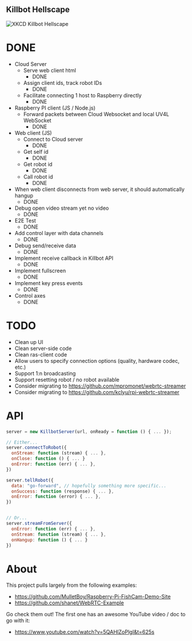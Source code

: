 ## Killbot Hellscape

![XKCD Killbot Hellscape](https://imgs.xkcd.com/comics/the_three_laws_of_robotics_2x.png)

# DONE
* Cloud Server
  * Serve web client html
    * DONE
  * Assign client ids, track robot IDs
    * DONE
  * Facilitate connecting 1 host to Raspberry directly
    * DONE
* Raspberry PI client (JS / Node.js)
  * Forward packets between Cloud Websocket and local UV4L WebSocket
    * DONE
* Web client (JS)
  * Connect to Cloud server
    * DONE
  * Get self id
    * DONE
  * Get robot id
    * DONE
  * Call robot id
    * DONE
* When web client disconnects from web server, it should automatically hangup
  * DONE
* Debug open video stream yet no video
  * DONE
* E2E Test
  * DONE
* Add control layer with data channels
  * DONE
* Debug send/receive data
  * DONE
* Implement receive callback in Killbot API
  * DONE
* Implement fullscreen
  * DONE
* Implement key press events
  * DONE
* Control axes
  * DONE

# TODO
* Clean up UI
* Clean server-side code
* Clean ras-client code
* Allow users to specify connection options (quality, hardware codec, etc.)
* Support 1:n broadcasting
* Support resetting robot / no robot available
* Consider migrating to https://github.com/mpromonet/webrtc-streamer
* Consider migrating to https://github.com/kclyu/rpi-webrtc-streamer

# API
```javascript
server = new KillbotServer(url, onReady = function () { ... });

// Either...
server.connectToRobot({
  onStream: function (stream) { ... },
  onClose: function () { ... }
  onError: function (err) { ... },
})

server.tellRobot({
  data: "go-forward", // hopefully something more specific...
  onSuccess: function (response) { ... },
  onError: function (error) { ... },
})


// Or...
server.streamFromServer({
  onError: function (err) { ... },
  onStream: function (stream) { ... },
  onHangup: function () { ... }
})
```

# About
This project pulls largely from the following examples:
* https://github.com/MulletBoy/Raspberry-Pi-FishCam-Demo-Site
* https://github.com/shanet/WebRTC-Example

Go check them out! The first one has an awesome YouTube video / doc to go with
it:
* https://www.youtube.com/watch?v=5QAHlZoPlgI&t=625s
